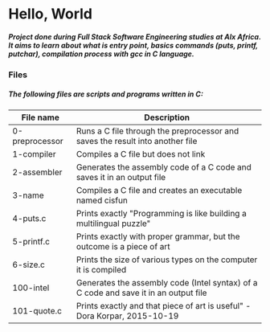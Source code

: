 # Hello, World
##### Project done during Full Stack **Software Engineering studies** at **Alx Africa**. It aims to learn about what is entry point, basics commands (puts, printf, putchar), compilation process with gcc in C language.

### Files
##### The following files are scripts and programs written in C:

| File name | Description |
| --- | --- |
| 0-preprocessor | Runs a C file through the preprocessor and saves the result into another file |
| 1-compiler | Compiles a C file but does not link |
| 2-assembler | Generates the assembly code of a C code and saves it in an output file |
| 3-name | Compiles a C file and creates an executable named cisfun |
| 4-puts.c | Prints exactly "Programming is like building a multilingual puzzle" |
| 5-printf.c | Prints exactly with proper grammar, but the outcome is a piece of art |
| 6-size.c | Prints the size of various types on the computer it is compiled |
| 100-intel | Generates the assembly code (Intel syntax) of a C code and save it in an output file |
| 101-quote.c | Prints exactly and that piece of art is useful" - Dora Korpar, 2015-10-19 |


